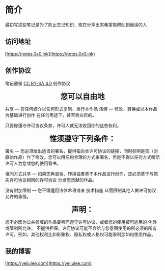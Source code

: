 # 简介

最初写这些笔记是为了防止忘记知识，现在分享出来希望能帮助到阅读的人

## 访问地址

[https://notes.0x0.ink](https://notes.0x0.ink)

## 创作协议

笔记遵循 [CC BY-SA 4.0](https://creativecommons.org/licenses/by-sa/4.0) 创作协议

<div style="text-align: center;font-size: 24px;font-weight: bold;">您可以自由地</div>

共享 — 在任何媒介以任何形式复制、发行本作品
演绎 — 修改、转换或以本作品为基础进行创作
在任何用途下，甚至商业目的。

只要你遵守许可协议条款，许可人就无法收回你的这些权利。

<div style="text-align: center;font-size: 24px;font-weight: bold;">惟须遵守下列条件：</div>

署名 — 您必须给出适当的署名，提供指向本许可协议的链接，同时标明是否（对原始作品）作了修改。您可以用任何合理的方式来署名，但是不得以任何方式暗示许可人为您或您的使用背书。

相同方式共享 — 如果您再混合、转换或者基于本作品进行创作，您必须基于与原先许可协议相同的许可协议 分发您贡献的作品。

没有附加限制 — 您不得适用法律术语或者 技术措施 从而限制其他人做许可协议允许的事情。

<div style="text-align: center;font-size: 24px;font-weight: bold;">声明：</div>

您不必因为公共领域的作品要素而遵守许可协议，或者您的使用被可适用的 例外或限制所允许。
不提供担保。许可协议可能不会给与您意图使用的所必须的所有许可。例如，其他权利比如形象权、隐私权或人格权可能限制您如何使用作品。

## 我的博客

[https://yeliulee.com](https://yeliulee.com)